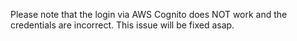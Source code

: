 Please note that the login via AWS Cognito does NOT work and the credentials are incorrect. This issue will be fixed asap.
